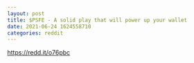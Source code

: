 ```yaml
--- 
layout: post 
title: $PSFE - A solid play that will power up your wallet 
date: 2021-06-24 1624558710 
categories: reddit 
--- 
```

https://redd.it/o76pbc